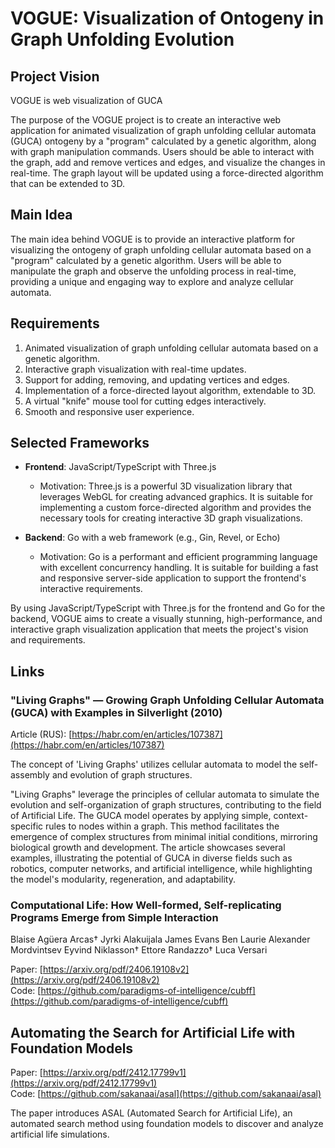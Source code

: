 # VOGUE: Visualization of Ontogeny in Graph Unfolding Evolution  
  
## Project Vision  
  

VOGUE is web visualization of GUCA
  
The purpose of the VOGUE project is to create an interactive web application for animated visualization of graph unfolding cellular automata (GUCA) ontogeny by a "program" calculated by a genetic algorithm, along with graph manipulation commands. Users should be able to interact with the graph, add and remove vertices and edges, and visualize the changes in real-time. The graph layout will be updated using a force-directed algorithm that can be extended to 3D.  
  
## Main Idea  
  
The main idea behind VOGUE is to provide an interactive platform for visualizing the ontogeny of graph unfolding cellular automata based on a "program" calculated by a genetic algorithm. Users will be able to manipulate the graph and observe the unfolding process in real-time, providing a unique and engaging way to explore and analyze cellular automata.  
  
## Requirements  
  
1. Animated visualization of graph unfolding cellular automata based on a genetic algorithm.  
2. Interactive graph visualization with real-time updates.  
3. Support for adding, removing, and updating vertices and edges.  
4. Implementation of a force-directed layout algorithm, extendable to 3D.  
5. A virtual "knife" mouse tool for cutting edges interactively.  
6. Smooth and responsive user experience.  
  
## Selected Frameworks  
  
- **Frontend**: JavaScript/TypeScript with Three.js  
  - Motivation: Three.js is a powerful 3D visualization library that leverages WebGL for creating advanced graphics. It is suitable for implementing a custom force-directed algorithm and provides the necessary tools for creating interactive 3D graph visualizations.  
  
- **Backend**: Go with a web framework (e.g., Gin, Revel, or Echo)  
  - Motivation: Go is a performant and efficient programming language with excellent concurrency handling. It is suitable for building a fast and responsive server-side application to support the frontend's interactive requirements.  
  
By using JavaScript/TypeScript with Three.js for the frontend and Go for the backend, VOGUE aims to create a visually stunning, high-performance, and interactive graph visualization application that meets the project's vision and requirements.  


## Links

###  "Living Graphs" — Growing Graph Unfolding Cellular Automata (GUCA) with Examples in Silverlight (2010)
Article (RUS): [https://habr.com/en/articles/107387](https://habr.com/en/articles/107387)  

The concept of 'Living Graphs' utilizes cellular automata to model the self-assembly and evolution of graph structures.   

"Living Graphs" leverage the principles of cellular automata to simulate the evolution and self-organization of graph structures, contributing to the field of Artificial Life. The GUCA model operates by applying simple, context-specific rules to nodes within a graph. This method facilitates the emergence of complex structures from minimal initial conditions, mirroring biological growth and development. The article showcases several examples, illustrating the potential of GUCA in diverse fields such as robotics, computer networks, and artificial intelligence, while highlighting the model's modularity, regeneration, and adaptability.


###  Computational Life: How Well-formed, Self-replicating Programs Emerge from Simple Interaction  
Blaise Agüera Arcas† Jyrki Alakuijala James Evans Ben Laurie Alexander Mordvintsev Eyvind Niklasson† Ettore Randazzo† Luca Versari  

Paper: [https://arxiv.org/pdf/2406.19108v2](https://arxiv.org/pdf/2406.19108v2)  
Code: [https://github.com/paradigms-of-intelligence/cubff](https://github.com/paradigms-of-intelligence/cubff)  

## Automating the Search for Artificial Life with Foundation Models  

Paper: [https://arxiv.org/pdf/2412.17799v1](https://arxiv.org/pdf/2412.17799v1)  
Code: [https://github.com/sakanaai/asal](https://github.com/sakanaai/asal)  

The paper introduces ASAL (Automated Search for Artificial Life), an automated search method using foundation models to discover and analyze artificial life simulations.
